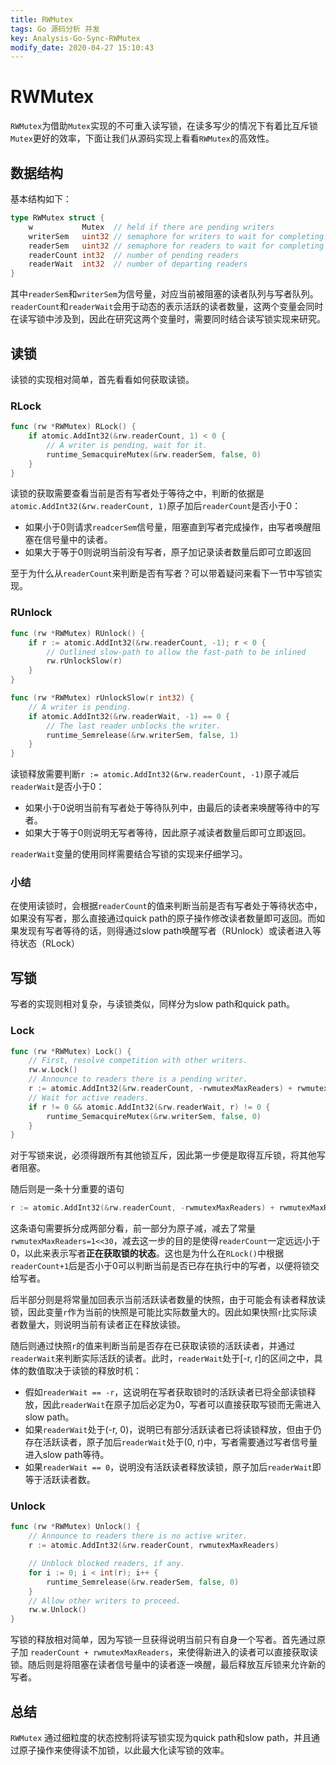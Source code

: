 ```yaml
---
title: RWMutex
tags: Go 源码分析 并发
key: Analysis-Go-Sync-RWMutex
modify_date: 2020-04-27 15:10:43 
---
```


# RWMutex
`RWMutex`为借助`Mutex`实现的不可重入读写锁，在读多写少的情况下有着比互斥锁`Mutex`更好的效率，下面让我们从源码实现上看看`RWMutex`的高效性。

<!--more-->

## 数据结构
基本结构如下：
```go
type RWMutex struct {
    w           Mutex  // held if there are pending writers
    writerSem   uint32 // semaphore for writers to wait for completing readers
    readerSem   uint32 // semaphore for readers to wait for completing writers
    readerCount int32  // number of pending readers
    readerWait  int32  // number of departing readers
}
```
其中`readerSem`和`writerSem`为信号量，对应当前被阻塞的读者队列与写者队列。`readerCount`和`readerWait`会用于动态的表示活跃的读者数量，这两个变量会同时在读写锁中涉及到，因此在研究这两个变量时，需要同时结合读写锁实现来研究。


## 读锁
读锁的实现相对简单，首先看看如何获取读锁。

### RLock
```go
func (rw *RWMutex) RLock() {
    if atomic.AddInt32(&rw.readerCount, 1) < 0 {
        // A writer is pending, wait for it.
        runtime_SemacquireMutex(&rw.readerSem, false, 0)
    }
}
```
读锁的获取需要查看当前是否有写者处于等待之中，判断的依据是`atomic.AddInt32(&rw.readerCount, 1)`原子加后`readerCount`是否小于0：
- 如果小于0则请求`readcerSem`信号量，阻塞直到写者完成操作，由写者唤醒阻塞在信号量中的读者。
- 如果大于等于0则说明当前没有写者，原子加记录读者数量后即可立即返回

至于为什么从`readerCount`来判断是否有写者？可以带着疑问来看下一节中写锁实现。

### RUnlock
```go
func (rw *RWMutex) RUnlock() {
    if r := atomic.AddInt32(&rw.readerCount, -1); r < 0 {
        // Outlined slow-path to allow the fast-path to be inlined
        rw.rUnlockSlow(r)
    }
}

func (rw *RWMutex) rUnlockSlow(r int32) {
    // A writer is pending.
    if atomic.AddInt32(&rw.readerWait, -1) == 0 {
        // The last reader unblocks the writer.
        runtime_Semrelease(&rw.writerSem, false, 1)
    }
}
```
读锁释放需要判断`r := atomic.AddInt32(&rw.readerCount, -1)`原子减后`readerWait`是否小于0：
- 如果小于0说明当前有写者处于等待队列中，由最后的读者来唤醒等待中的写者。
- 如果大于等于0则说明无写者等待，因此原子减读者数量后即可立即返回。

`readerWait`变量的使用同样需要结合写锁的实现来仔细学习。


### 小结
在使用读锁时，会根据`readerCount`的值来判断当前是否有写者处于等待状态中，如果没有写者，那么直接通过quick path的原子操作修改读者数量即可返回。而如果发现有写者等待的话，则得通过slow path唤醒写者（RUnlock）或读者进入等待状态（RLock）

## 写锁
写者的实现则相对复杂，与读锁类似，同样分为slow path和quick path。

### Lock
```go
func (rw *RWMutex) Lock() {
    // First, resolve competition with other writers.
    rw.w.Lock()
    // Announce to readers there is a pending writer.
    r := atomic.AddInt32(&rw.readerCount, -rwmutexMaxReaders) + rwmutexMaxReaders
    // Wait for active readers.
    if r != 0 && atomic.AddInt32(&rw.readerWait, r) != 0 {
        runtime_SemacquireMutex(&rw.writerSem, false, 0)
    }
}
```
对于写锁来说，必须得跟所有其他锁互斥，因此第一步便是取得互斥锁，将其他写者阻塞。

随后则是一条十分重要的语句
```go
r := atomic.AddInt32(&rw.readerCount, -rwmutexMaxReaders) + rwmutexMaxReaders
```

这条语句需要拆分成两部分看，前一部分为原子减，减去了常量`rwmutexMaxReaders=1<<30`，减去这一步的目的是使得`readerCount`一定远远小于0，以此来表示写者**正在获取锁的状态**。这也是为什么在`RLock()`中根据`readerCount+1`后是否小于0可以判断当前是否已存在执行中的写者，以便将锁交给写者。

后半部分则是将常量加回表示当前活跃读者数量的快照，由于可能会有读者释放读锁，因此变量`r`作为当前的快照是可能比实际数量大的。因此如果快照`r`比实际读者数量大，则说明当前有读者正在释放读锁。

随后则通过快照`r`的值来判断当前是否存在已获取读锁的活跃读者，并通过`readerWait`来判断实际活跃的读者。此时，`readerWait`处于[-r, r]的区间之中，具体的数值取决于读锁的释放时机：
- 假如`readerWait == -r`，这说明在写者获取锁时的活跃读者已将全部读锁释放，因此`readerWait`在原子加后必定为0，写者可以直接获取写锁而无需进入slow path。
- 如果`readerWait`处于(-r, 0)，说明已有部分活跃读者已将读锁释放，但由于仍存在活跃读者，原子加后`readerWait`处于(0, r)中，写者需要通过写者信号量进入slow path等待。
- 如果`readerWait == 0`，说明没有活跃读者释放读锁，原子加后`readerWait`即等于活跃读者数。

### Unlock
```go
func (rw *RWMutex) Unlock() {
    // Announce to readers there is no active writer.
    r := atomic.AddInt32(&rw.readerCount, rwmutexMaxReaders)

    // Unblock blocked readers, if any.
    for i := 0; i < int(r); i++ {
        runtime_Semrelease(&rw.readerSem, false, 0)
    }
    // Allow other writers to proceed.
    rw.w.Unlock()
}
```
写锁的释放相对简单，因为写锁一旦获得说明当前只有自身一个写者。首先通过原子加 `readerCount + rwmutexMaxReaders`，来使得新进入的读者可以直接获取读锁。随后则是将阻塞在读者信号量中的读者逐一唤醒，最后释放互斥锁来允许新的写者。

## 总结
`RWMutex` 通过细粒度的状态控制将读写锁实现为quick path和slow path，并且通过原子操作来使得读不加锁，以此最大化读写锁的效率。